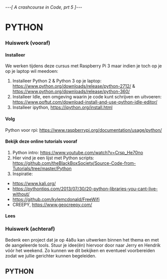 *---[ A crashcourse in Code, prt 5 ]---*
# PYTHON
### Huiswerk (vooraf)
#### Installeer
We werken tijdens deze cursus met Raspberry Pi 3 maar indien je toch op je op je laptop wil meedoen:
  1. Installeer Python 2 & Python 3 op je laptop: https://www.python.org/downloads/release/python-2712/ &     https://www.python.org/downloads/release/python-360/
  2. Installeer Idle, een omgeving waarin je code kunt schrijven en uitvoeren: https://www.poftut.com/download-install-and-use-python-idle-editor/
  3. Installeer ipython, https://ipython.org/install.html

#### Volg
Python voor rpi: https://www.raspberrypi.org/documentation/usage/python/

#### Bekijk deze online tutorials vooraf
1. Python intro: https://www.youtube.com/watch?v=Crsp_He70no
2. Hier vind je een lijst met Python scripts: https://github.com/theBlackBoxSociety/Source-Code-from-Tutorials/tree/master/Python
3. Inspiratie: 
- https://www.kali.org/ 
- https://pythontips.com/2013/07/30/20-python-libraries-you-cant-live-without/ 
- https://github.com/kylemcdonald/FreeWifi
- CREEPY, https://www.geocreepy.com/
#### Lees
### Huiswerk (achteraf)
Bedenk een project dat je op 4à8u kan uitwerken binnen het thema en met de aangeleerde tools. Stuur je idee(ën) hiervoor door naar Jerry en Hendrik vóór het weekend. Zo kunnen we dit bekijken en eventueel voorbereiden zodat we jullie gerichter kunnen begeleiden.

## PYTHON
